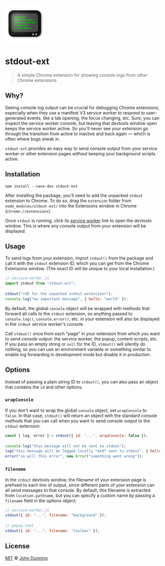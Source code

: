 ![icon](./extension/img/icon-128.png)

# stdout-ext

> A simple Chrome extension for showing console logs from *other* Chrome extensions


## Why?

Seeing console log output can be crucial for debugging Chrome extensions, especially when they use a manifest V3 service worker to respond to user-generated events, like a tab opening, the focus changing, etc.  Sure, you can inspect the service worker console, but leaving that devtools window open keeps the service worker active.  So you'll never see your extension go through the transition from active to inactive and back again &mdash; which is often where bugs sneak in.

`stdout-ext` provides an easy way to send console output from your service worker or other extension pages *without* keeping your background scripts active.


## Installation

```shell
npm install --save-dev stdout-ext
```

After installing the package, you'll need to add the unpacked `stdout` extension to Chrome.  To do so, drag the `extension` folder from `node_modules/stdout-ext/` into the Extensions window in Chrome (`chrome://extensions`).

Once `stdout` is running, click its <u>service worker</u> link to open the devtools window.  This is where any console output from your extension will be displayed.


## Usage

To send logs from your extension, import `stdout()` from the package and call it with the `stdout` extension ID, which you can get from the Chrome Extensions window.  (The exact ID will be unique to your local installation.)

```js
// service-worker.js
import stdout from "stdout-ext";

stdout("<ID for the unpacked stdout extension>");
console.log("my important message", { hello: "world" });
```

By default, the global `console` object will be wrapped with methods that forward all calls to the `stdout` extension, so anything passed to `console.log()`, `console.error()`, etc. in your extension will also be displayed in the `stdout` service worker's console.

Call `stdout()` once from each "page" in your extension from which you want to send console output: the service worker, the popup, content scripts, etc.  If you pass an empty string or `null` for the ID, `stdout()` will silently do nothing, so you can use an environment variable or something similar to enable log forwarding in development mode but disable it in production.


## Options

Instead of passing a plain string ID to `stdout()`, you can also pass an object that contains the `id` and other options.


### `wrapConsole`

If you don't want to wrap the global `console` object, set `wrapConsole` to `false`.  In that case, `stdout()` will return an object with the standard console methods that you can call when you want to send console output to the `stdout` extension:

```js
const { log, error } = stdout({ id: "...", wrapConsole: false });

console.log("this message will not be sent to stdout");
log("this message will be logged locally *and* sent to stdout", { hello: "world" });
error("so will this error", new Error("something went wrong"));
```


### `filename`

In the `stdout` devtools window, the filename of your extension page is prefixed to each line of output, since different parts of your extension can all send messages to that console.  By default, this filename is extracted from `location.pathname`, but you can specify a custom name by passing a `filename` field in the options object:

```js
// service-worker.js
stdout({ id: "...", filename: "background" });

// popup.html
stdout({ id: "...", filename: "toolbar" });
```


## License

[MIT](./LICENSE) © [John Dunning](https://github.com/fwextensions)
